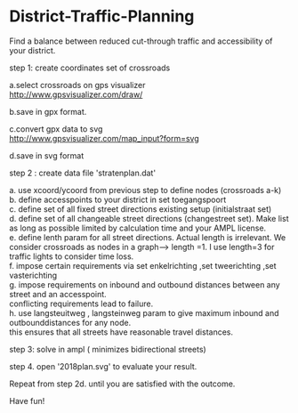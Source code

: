# District-Traffic-Planning
Find a balance between reduced cut-through traffic and accessibility of your district.  

step 1: create coordinates set of crossroads     

a.select crossroads on gps visualizer   
http://www.gpsvisualizer.com/draw/ 

b.save in gpx format.

c.convert gpx data to svg  
http://www.gpsvisualizer.com/map_input?form=svg  

d.save in svg format  

step 2 : create data file 'stratenplan.dat'  

a. use xcoord/ycoord from previous step  to define nodes (crossroads a-k)     
b. define accesspoints to your district in set toegangspoort    
c. define set of all fixed street directions existing setup (initialstraat set)  
d. define set of all changeable street directions (changestreet set). Make list as long as possible limited by calculation time and your AMPL license.   
e. define lenth param for all street directions. Actual length is irrelevant. We consider crossroads as nodes in a graph--> length =1. I use length=3 for traffic lights to consider time loss.       
f. impose certain requirements via set enkelrichting ,set tweerichting ,set vasterichting   
g. impose requirements on inbound and outbound distances between any street and an accesspoint.   
   conflicting requirements lead to failure.    
h. use langsteuitweg , langsteinweg param to give maximum inbound and outbounddistances for any node.  
	this ensures that all streets have reasonable travel distances.  

step 3: solve in ampl ( minimizes bidirectional streets) 

step 4. open '2018plan.svg' to evaluate your result.   

Repeat from step 2d. until you are satisfied with the outcome. 

Have fun!
